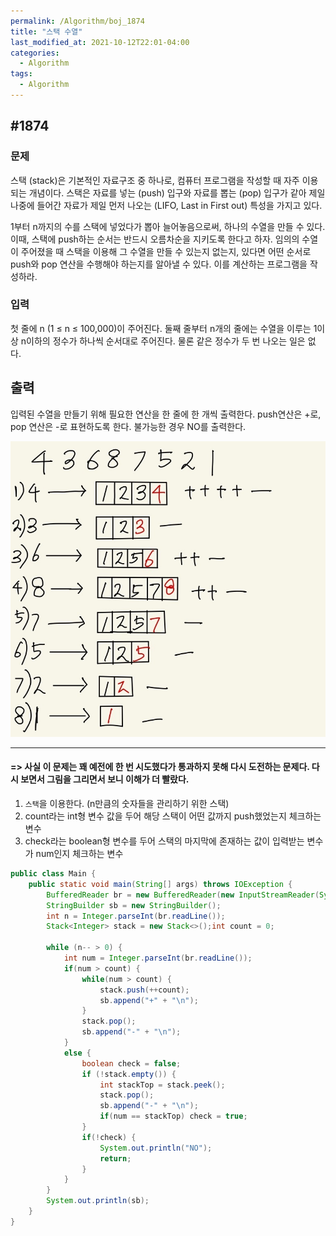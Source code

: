```yaml
---
permalink: /Algorithm/boj_1874
title: "스택 수열"
last_modified_at: 2021-10-12T22:01-04:00
categories:
  - Algorithm
tags:
  - Algorithm
---
```


## #1874

### 문제

스택 (stack)은 기본적인 자료구조 중 하나로, 컴퓨터 프로그램을 작성할 때 자주 이용되는 개념이다. 스택은 자료를 넣는 (push) 입구와 자료를 뽑는 (pop) 입구가 같아 제일 나중에 들어간 자료가 제일 먼저 나오는 (LIFO, Last in First out) 특성을 가지고 있다.

1부터 n까지의 수를 스택에 넣었다가 뽑아 늘어놓음으로써, 하나의 수열을 만들 수 있다. 이때, 스택에 push하는 순서는 반드시 오름차순을 지키도록 한다고 하자. 임의의 수열이 주어졌을 때 스택을 이용해 그 수열을 만들 수 있는지 없는지, 있다면 어떤 순서로 push와 pop 연산을 수행해야 하는지를 알아낼 수 있다. 이를 계산하는 프로그램을 작성하라.

### 입력

첫 줄에 n (1 ≤ n ≤ 100,000)이 주어진다. 둘째 줄부터 n개의 줄에는 수열을 이루는 1이상 n이하의 정수가 하나씩 순서대로 주어진다. 물론 같은 정수가 두 번 나오는 일은 없다.

## 출력

입력된 수열을 만들기 위해 필요한 연산을 한 줄에 한 개씩 출력한다. push연산은 +로, pop 연산은 -로 표현하도록 한다. 불가능한 경우 NO를 출력한다.

![1874](/assets/image/algo/1874.jpeg)

---

#### => 사실 이 문제는 꽤 예전에 한 번 시도했다가 통과하지 못해 다시 도전하는 문제다. 다시 보면서 그림을 그리면서 보니 이해가 더 빨랐다.

1. `스택`을 이용한다. (n만큼의 숫자들을 관리하기 위한 스택)
2. count라는 int형 변수 값을 두어 해당 스택이 어떤 값까지 push했었는지 체크하는 변수
3. check라는 boolean형 변수를 두어 스택의 마지막에 존재하는 값이 입력받는 변수가 num인지 체크하는 변수

```java
public class Main {
    public static void main(String[] args) throws IOException {
        BufferedReader br = new BufferedReader(new InputStreamReader(System.in));
        StringBuilder sb = new StringBuilder();
        int n = Integer.parseInt(br.readLine());
        Stack<Integer> stack = new Stack<>();int count = 0;

        while (n-- > 0) {
            int num = Integer.parseInt(br.readLine());
            if(num > count) {
                while(num > count) {
                    stack.push(++count);
                    sb.append("+" + "\n");
                }
                stack.pop();
                sb.append("-" + "\n");
            }
            else {
                boolean check = false;
                if (!stack.empty()) {
                    int stackTop = stack.peek();
                    stack.pop();
                    sb.append("-" + "\n");
                    if(num == stackTop) check = true;
                }
                if(!check) {
                    System.out.println("NO");
                    return;
                }
            }
        }
        System.out.println(sb);
    }
}
```
